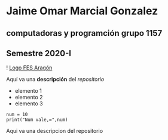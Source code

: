 # Jaime Omar Marcial Gonzalez 
## computadoras y programción grupo 1157
## Semestre 2020-I
! [Logo FES Aragón](fesa.jpg)

Aquí va una  **descripción** del *repositorio*
- elemento 1
- elemento 2
- elemento 3

``` 
num = 10
print("Num vale,=",num)
```
Aqui va una descripcion del repositorio
